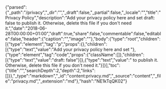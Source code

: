 {"parsed":{"_path":"/privacy","_dir":"","_draft":false,"_partial":false,"_locale":"","title":"Privacy Policy","description":"Add your privacy policy here and set draft: false to publish it. Otherwise, delete this file if you don't need it.","date":"2018-06-28T00:00:00+01:00","draft":true,"share":false,"commentable":false,"editable":false,"header":{"caption":"","image":""},"body":{"type":"root","children":[{"type":"element","tag":"p","props":{},"children":[{"type":"text","value":"Add your privacy policy here and set "},{"type":"element","tag":"code","props":{"className":[]},"children":[{"type":"text","value":"draft: false"}]},{"type":"text","value":" to publish it. Otherwise, delete this file if you don't need it."}]}],"toc":{"title":"","searchDepth":2,"depth":2,"links":[]}},"_type":"markdown","_id":"content:privacy.md","_source":"content","_file":"privacy.md","_extension":"md"},"hash":"NE1kTqQK02"}